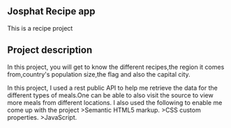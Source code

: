 ## Josphat Recipe app
This is a recipe project  


## Project description
In this project, you will get to know the different recipes,the region it comes from,country's population size,the flag and also the capital city.

In this project, I used a rest public API to help me retrieve the data for the different types of meals.One can be able to also visit the source to view more meals from  different locations. I also used the following to enable me come up with the project 
         >Semantic HTML5 markup.
         >CSS custom properties. 
         >JavaScript.